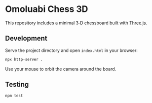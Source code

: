 # Omoluabi Chess 3D

This repository includes a minimal 3‑D chessboard built with [Three.js](https://threejs.org/).

## Development

Serve the project directory and open `index.html` in your browser:

```bash
npx http-server .
```

Use your mouse to orbit the camera around the board.

## Testing

```bash
npm test
```
